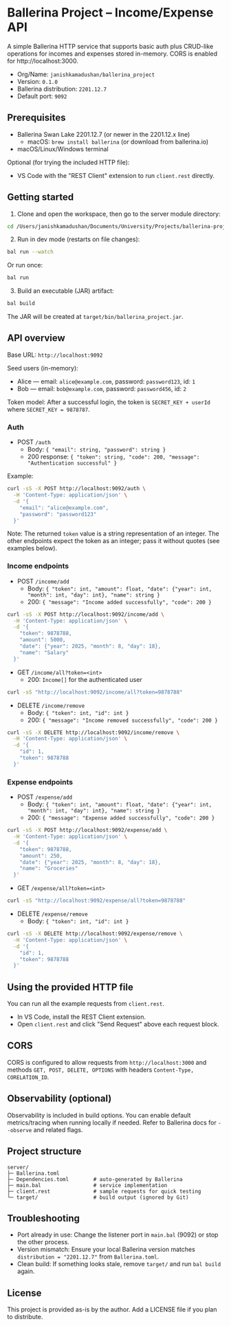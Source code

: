# Ballerina Project – Income/Expense API

A simple Ballerina HTTP service that supports basic auth plus CRUD-like operations for incomes and expenses stored in-memory. CORS is enabled for http://localhost:3000.

- Org/Name: `janishkamadushan/ballerina_project`
- Version: `0.1.0`
- Ballerina distribution: `2201.12.7`
- Default port: `9092`

## Prerequisites

- Ballerina Swan Lake 2201.12.7 (or newer in the 2201.12.x line)
  - macOS: `brew install ballerina` (or download from ballerina.io)
- macOS/Linux/Windows terminal

Optional (for trying the included HTTP file):
- VS Code with the "REST Client" extension to run `client.rest` directly.

## Getting started

1) Clone and open the workspace, then go to the server module directory:

```bash
cd /Users/janishkamadushan/Documents/University/Projects/ballerina-project/server
```

2) Run in dev mode (restarts on file changes):

```bash
bal run --watch
```

Or run once:

```bash
bal run
```

3) Build an executable (JAR) artifact:

```bash
bal build
```

The JAR will be created at `target/bin/ballerina_project.jar`.

## API overview

Base URL: `http://localhost:9092`

Seed users (in-memory):
- Alice — email: `alice@example.com`, password: `password123`, id: `1`
- Bob — email: `bob@example.com`, password: `password456`, id: `2`

Token model: After a successful login, the token is `SECRET_KEY + userId` where `SECRET_KEY = 9878787`.

### Auth
- POST `/auth`
  - Body: `{ "email": string, "password": string }`
  - 200 response: `{ "token": string, "code": 200, "message": "Authentication successful" }`

Example:
```bash
curl -sS -X POST http://localhost:9092/auth \
  -H 'Content-Type: application/json' \
  -d '{
    "email": "alice@example.com",
    "password": "password123"
  }'
```

Note: The returned `token` value is a string representation of an integer. The other endpoints expect the token as an integer; pass it without quotes (see examples below).

### Income endpoints
- POST `/income/add`
  - Body: `{ "token": int, "amount": float, "date": {"year": int, "month": int, "day": int}, "name": string }`
  - 200: `{ "message": "Income added successfully", "code": 200 }`

```bash
curl -sS -X POST http://localhost:9092/income/add \
  -H 'Content-Type: application/json' \
  -d '{
    "token": 9878788,
    "amount": 5000,
    "date": {"year": 2025, "month": 8, "day": 18},
    "name": "Salary"
  }'
```

- GET `/income/all?token=<int>`
  - 200: `Income[]` for the authenticated user

```bash
curl -sS "http://localhost:9092/income/all?token=9878788"
```

- DELETE `/income/remove`
  - Body: `{ "token": int, "id": int }`
  - 200: `{ "message": "Income removed successfully", "code": 200 }`

```bash
curl -sS -X DELETE http://localhost:9092/income/remove \
  -H 'Content-Type: application/json' \
  -d '{
    "id": 1,
    "token": 9878788
  }'
```

### Expense endpoints
- POST `/expense/add`
  - Body: `{ "token": int, "amount": float, "date": {"year": int, "month": int, "day": int}, "name": string }`
  - 200: `{ "message": "Expense added successfully", "code": 200 }`

```bash
curl -sS -X POST http://localhost:9092/expense/add \
  -H 'Content-Type: application/json' \
  -d '{
    "token": 9878788,
    "amount": 250,
    "date": {"year": 2025, "month": 8, "day": 18},
    "name": "Groceries"
  }'
```

- GET `/expense/all?token=<int>`

```bash
curl -sS "http://localhost:9092/expense/all?token=9878788"
```

- DELETE `/expense/remove`
  - Body: `{ "token": int, "id": int }`

```bash
curl -sS -X DELETE http://localhost:9092/expense/remove \
  -H 'Content-Type: application/json' \
  -d '{
    "id": 1,
    "token": 9878788
  }'
```

## Using the provided HTTP file

You can run all the example requests from `client.rest`.
- In VS Code, install the REST Client extension.
- Open `client.rest` and click "Send Request" above each request block.

## CORS

CORS is configured to allow requests from `http://localhost:3000` and methods `GET, POST, DELETE, OPTIONS` with headers `Content-Type, CORELATION_ID`.

## Observability (optional)

Observability is included in build options. You can enable default metrics/tracing when running locally if needed. Refer to Ballerina docs for `--observe` and related flags.

## Project structure

```
server/
├─ Ballerina.toml
├─ Dependencies.toml        # auto-generated by Ballerina
├─ main.bal                 # service implementation
├─ client.rest              # sample requests for quick testing
└─ target/                  # build output (ignored by Git)
```

## Troubleshooting

- Port already in use: Change the listener port in `main.bal` (9092) or stop the other process.
- Version mismatch: Ensure your local Ballerina version matches `distribution = "2201.12.7"` from `Ballerina.toml`.
- Clean build: If something looks stale, remove `target/` and run `bal build` again.

## License

This project is provided as-is by the author. Add a LICENSE file if you plan to distribute.
